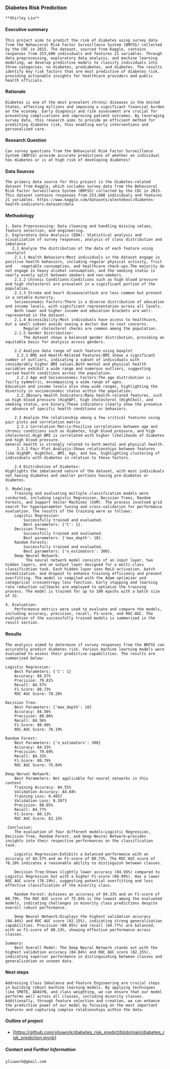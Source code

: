 ### Diabetes Risk Prediction

    **Shirley Liu**

#### Executive summary
    This project aims to predict the risk of diabetes using survey data from the Behavioral Risk Factor Surveillance System (BRFSS) collected by the CDC in 2015. The dataset, sourced from Kaggle, contains responses from 253,680 individuals and features 21 variables. Through data preprocessing, exploratory data analysis, and machine learning modeling, we develop predictive models to classify individuals into three categories: no diabetes, prediabetes, and diabetes. The results identify key risk factors that are most predictive of diabetes risk, providing actionable insights for healthcare providers and public health officials.

#### Rationale
    Diabetes is one of the most prevalent chronic diseases in the United States, affecting millions and imposing a significant financial burden on the economy. Early diagnosis and risk assessment are crucial for preventing complications and improving patient outcomes. By leveraging survey data, this research aims to provide an efficient method for predicting diabetes risk, thus enabling early interventions and personalized care.

#### Research Question
    Can survey questions from the Behavioral Risk Factor Surveillance System (BRFSS) provide accurate predictions of whether an individual has diabetes or is at high risk of developing diabetes?

#### Data Sources
    The primary data source for this project is the diabetes-related dataset from Kaggle, which includes survey data from the Behavioral Risk Factor Surveillance System (BRFSS) collected by the CDC in 2015. This dataset contains responses from 253,680 individuals and features 21 variables. https://www.kaggle.com/datasets/alexteboul/diabetes-health-indicators-dataset/data

#### Methodology
    1. Data Preprocessing: Data cleaning and handling missing values, feature selection, and engineering.
    2. Exploratory Data Analysis (EDA): Statistical analysis and visualization of survey responses, analysis of class distribution and imbalance
       2.1 Analyze the distribution of the data of each feature using countplot
        2.1.1 Health Behaviors:Most individuals in the dataset engage in positive health behaviors, including regular physical activity, fruit and    vegetable consumption, and healthcare check-ups.The majority do not engage in heavy alcohol consumption, and the smoking status is nearly evenly split between smokers and non-smokers.
        2.1.2 Chronic Conditions:Conditions such as high blood pressure and high cholesterol are prevalent in a significant portion of the population.
        2.1.3 Stroke and heart disease/attack are less common but present in a notable minority.
        Socioeconomic Factors:There is a diverse distribution of education and income levels, with significant representation across all levels.
        Both lower and higher income and education brackets are well-represented in the dataset.
        2.1.4 Accessibility:Most individuals have access to healthcare, but a small subset avoids seeing a doctor due to cost concerns.
            Regular cholesterol checks are common among the population.
        2.1.5 Gender Distribution:
            The dataset shows a balanced gender distribution, providing an equitable basis for analysis across genders.

        2.2 Analyze data range of each feature using boxplot
         2.2.1 BMI and Health-Related Features:BMI shows a significant number of outliers, indicating a subset of individuals with considerably higher BMI values.Both mental and physical health variables exhibit a wide range and numerous outliers, suggesting varied health conditions across the population.
         2.2.2 Age and Socioeconomic Factors:The age distribution is fairly symmetric, encompassing a wide range of ages.
    Education and income levels also show wide ranges, highlighting the diversity in socioeconomic status within the population.
         2.2.3Binary Health Indicators:Many health-related features, such as high blood pressure (HighBP), high cholesterol (HighChol), and smoking status, are binary.These indicators clearly show the presence or absence of specific health conditions or behaviors.

        2.3 Analyze the relationship among a few critical features using pair plots and correlation matrix
         2.3.1 Correlation Matrix:Positive correlations between age and chronic conditions such as diabetes, high blood pressure, and high cholesterol.High BMI is correlated with higher likelihoods of diabetes and high blood pressure.
    General health is strongly related to both mental and physical health.
         2.3.2 Pair Plot Analysis:Shows relationships between features like HighBP, HighChol, BMI, Age, and Sex, highlighting clustering of individuals with diabetes in relation to these factors.

        2.4 Distribution of Diabetes:
    Highlights the imbalanced nature of the dataset, with most individuals not having diabetes and smaller portions having pre-diabetes or diabetes.

    3. Modeling:
        Training and evaluating multiple classification models were conducted, including Logistic Regression, Decision Trees, Random Forests, and Support Vector Machines (SVM). The process involved grid search for hyperparameter tuning and cross-validation for performance evaluation. The results of the training were as follows:
        Logistic Regression:
            Successfully trained and evaluated.
            Best parameters: {'C': 1}.
        Decision Trees:
            Successfully trained and evaluated.
            Best parameters: {'max_depth': 10}.
        Random Forests:
            Successfully trained and evaluated.
            Best parameters: {'n_estimators': 300}.
        Deep Neural Network:
             The neural network model consists of an input layer, two hidden layers, and an output layer designed for a multi-class classification task. Each hidden layer uses ReLU activation, batch normalization, and dropout to enhance training efficiency and prevent overfitting. The model is compiled with the Adam optimizer and categorical crossentropy loss function. Early stopping and learning rate reduction callbacks are employed to optimize the training process. The model is trained for up to 100 epochs with a batch size of 32.
             
    4. Evaluation:
        Performance metrics were used to evaluate and compare the models, including accuracy, precision, recall, F1-score, and ROC-AUC. The evaluation of the successfully trained models is summarized in the result section. 


#### Results
    The analysis aimed to determine if survey responses from the BRFSS can accurately predict diabetes risk. Various machine learning models were evaluated to assess their predictive capabilities. The results are summarized below:

    Logistic Regression:
        Best Parameters: {'C': 1}
        Accuracy: 84.57%
        Precision: 79.81%
        Recall: 84.57%
        F1-Score: 80.73%
        ROC AUC Score: 78.28%
        
    Decision Tree:
        Best Parameters: {'max_depth': 10}
        Accuracy: 84.56%
        Precision: 80.06%
        Recall: 84.56%
        F1-Score: 80.99%
        ROC AUC Score: 76.19%
    
    Random Forest:
        Best Parameters: {'n_estimators': 300}
        Accuracy: 84.33%
        Precision: 79.69%
        Recall: 84.33%
        F1-Score: 80.79%
        ROC AUC Score: 75.04%
       
    Deep Nerual Network:
        Best Parameters: Not applicable for neural networks in this context
        Training Accuracy: 84.55%
        Validation Accuracy: 84.84%
        Training Loss: 0.4057
        Validation Loss: 0.3973
        Precision: 80.05%
        Recall: 84.77%
        F1-Score: 80.13%
        ROC AUC Score: 82.15%

     Conclusion:
        The evaluation of four different models—Logistic Regression, Decision Tree, Random Forest, and Deep Neural Network—provides insights into their respective performances on the classification task.

        Logistic Regression:Exhibits a balanced performance with an accuracy of 84.57% and an F1-score of 80.73%. The ROC AUC score of 78.28% indicates a reasonable ability to distinguish between classes.
        
        Decision Tree:Shows slightly lower accuracy (84.56%) compared to Logistic Regression but with a higher F1-score (80.99%). Has a lower ROC AUC score (76.19%), suggesting potential overfitting and less effective classification of the minority class.
        
        Random Forest: Achieves an accuracy of 84.33% and an F1-score of 80.79%. The ROC AUC score of 75.04% is the lowest among the evaluated models, indicating challenges in minority class predictions despite overall robust performance.
        
        Deep Neural Network:Displays the highest validation accuracy (84.84%) and ROC AUC score (82.15%), indicating strong generalization capabilities. Precision (80.05%) and recall (84.77%) are balanced, with an F1-score of 80.13%, showing effective performance across classes.
    
    Summary:
        Best Overall Model: The Deep Neural Network stands out with the highest validation accuracy (84.84%) and ROC AUC score (82.15%), indicating superior performance in distinguishing between classes and generalization on unseen data.
        

#### Next steps
    Addressing Class Imbalance and Feature Engineering are crucial steps in building robust machine learning models. By applying techniques like SMOTE, ADASYN, and class weighting, we can ensure that our model performs well across all classes, including minority classes. Additionally, through feature selection and creation, we can enhance the predictive power of our model by focusing on the most important features and capturing complex relationships within the data.


#### Outline of project

- [https://github.com/yliuwork/diabetes_risk_predict/blob/main/diabetes_risk_prediction.ipynb]

##### Contact and Further Information
    yliuwork@gmail.com

